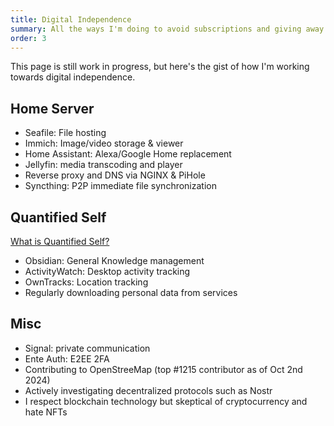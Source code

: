 ```yaml
---
title: Digital Independence
summary: All the ways I'm doing to avoid subscriptions and giving away my data.
order: 3
---
```

This page is still work in progress, but here's the gist of how I'm working towards digital independence.

## Home Server
- Seafile: File hosting
- Immich: Image/video storage & viewer
- Home Assistant: Alexa/Google Home replacement
- Jellyfin: media transcoding and player
- Reverse proxy and DNS via NGINX & PiHole
- Syncthing: P2P immediate file synchronization

## Quantified Self
[What is Quantified Self?](https://quantifiedself.com/about/what-is-quantified-self/)
- Obsidian: General Knowledge management
-  ActivityWatch: Desktop activity tracking
- OwnTracks: Location tracking
- Regularly downloading personal data from services

## Misc
- Signal: private communication
- Ente Auth: E2EE 2FA
- Contributing to OpenStreeMap (top #1215 contributor as of Oct 2nd 2024)
- Actively investigating decentralized protocols such as Nostr
- I respect blockchain technology but skeptical of cryptocurrency and hate NFTs
